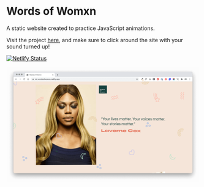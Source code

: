 # Words of Womxn

A static website created to practice JavaScript animations. 

Visit the project [here,](https://mt-wordsofwomxn.netlify.app/) and make sure to click around the site with your sound turned up!

[![Netlify Status](https://api.netlify.com/api/v1/badges/13e60466-6b7f-4956-956e-80407337d13a/deploy-status)](https://app.netlify.com/sites/mt-wordsofwomxn/deploys)

![alt text](https://github.com/murphytrueman/words-womxn/blob/master/words-womxn-cover.png "Words of Womxn Cover Screen")
